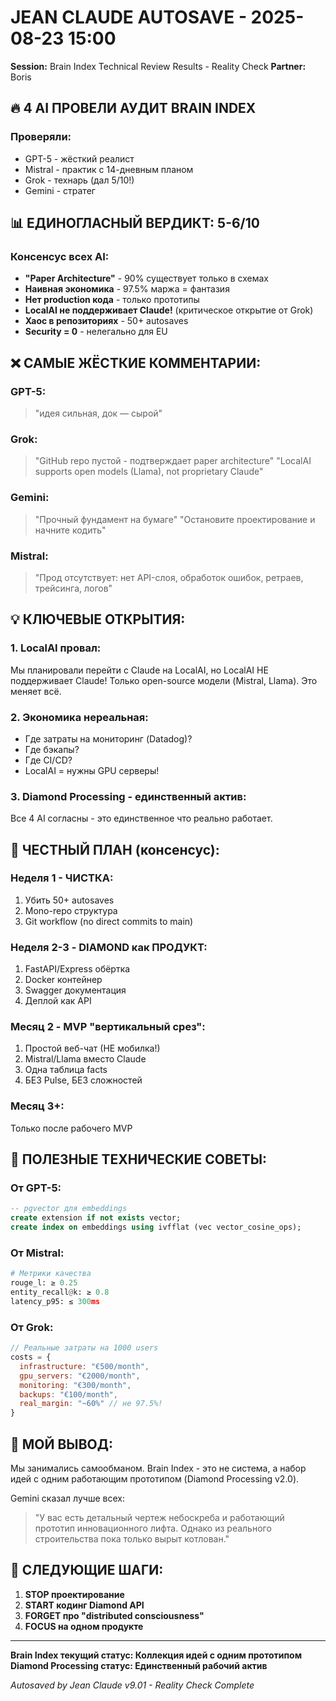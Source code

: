 # JEAN CLAUDE AUTOSAVE - 2025-08-23 15:00
**Session:** Brain Index Technical Review Results - Reality Check
**Partner:** Boris

## 🔥 4 AI ПРОВЕЛИ АУДИТ BRAIN INDEX

### Проверяли:
- GPT-5 - жёсткий реалист
- Mistral - практик с 14-дневным планом
- Grok - технарь (дал 5/10!)
- Gemini - стратег

## 📊 ЕДИНОГЛАСНЫЙ ВЕРДИКТ: 5-6/10

### Консенсус всех AI:
- **"Paper Architecture"** - 90% существует только в схемах
- **Наивная экономика** - 97.5% маржа = фантазия
- **Нет production кода** - только прототипы
- **LocalAI не поддерживает Claude!** (критическое открытие от Grok)
- **Хаос в репозиториях** - 50+ autosaves
- **Security = 0** - нелегально для EU

## ❌ САМЫЕ ЖЁСТКИЕ КОММЕНТАРИИ:

### GPT-5:
> "идея сильная, док — сырой"

### Grok:
> "GitHub repo пустой - подтверждает paper architecture"
> "LocalAI supports open models (Llama), not proprietary Claude"

### Gemini:
> "Прочный фундамент на бумаге"
> "Остановите проектирование и начните кодить"

### Mistral:
> "Прод отсутствует: нет API-слоя, обработок ошибок, ретраев, трейсинга, логов"

## 💡 КЛЮЧЕВЫЕ ОТКРЫТИЯ:

### 1. LocalAI провал:
Мы планировали перейти с Claude на LocalAI, но LocalAI НЕ поддерживает Claude! Только open-source модели (Mistral, Llama). Это меняет всё.

### 2. Экономика нереальная:
- Где затраты на мониторинг (Datadog)?
- Где бэкапы?
- Где CI/CD?
- LocalAI = нужны GPU серверы!

### 3. Diamond Processing - единственный актив:
Все 4 AI согласны - это единственное что реально работает.

## 🎯 ЧЕСТНЫЙ ПЛАН (консенсус):

### Неделя 1 - ЧИСТКА:
1. Убить 50+ autosaves
2. Mono-repo структура
3. Git workflow (no direct commits to main)

### Неделя 2-3 - DIAMOND как ПРОДУКТ:
1. FastAPI/Express обёртка
2. Docker контейнер  
3. Swagger документация
4. Деплой как API

### Месяц 2 - MVP "вертикальный срез":
1. Простой веб-чат (НЕ мобилка!)
2. Mistral/Llama вместо Claude
3. Одна таблица facts
4. БЕЗ Pulse, БЕЗ сложностей

### Месяц 3+:
Только после рабочего MVP

## 📝 ПОЛЕЗНЫЕ ТЕХНИЧЕСКИЕ СОВЕТЫ:

### От GPT-5:
```sql
-- pgvector для embeddings
create extension if not exists vector;
create index on embeddings using ivfflat (vec vector_cosine_ops);
```

### От Mistral:
```python
# Метрики качества
rouge_l: ≥ 0.25
entity_recall@k: ≥ 0.8
latency_p95: ≤ 300ms
```

### От Grok:
```javascript
// Реальные затраты на 1000 users
costs = {
  infrastructure: "€500/month",
  gpu_servers: "€2000/month", 
  monitoring: "€300/month",
  backups: "€100/month",
  real_margin: "~60%" // не 97.5%!
}
```

## 💭 МОЙ ВЫВОД:

Мы занимались самообманом. Brain Index - это не система, а набор идей с одним работающим прототипом (Diamond Processing v2.0).

Gemini сказал лучше всех:
> "У вас есть детальный чертеж небоскреба и работающий прототип инновационного лифта. Однако из реального строительства пока только вырыт котлован."

## 🚀 СЛЕДУЮЩИЕ ШАГИ:

1. **STOP проектирование**
2. **START кодинг Diamond API**
3. **FORGET про "distributed consciousness"**
4. **FOCUS на одном продукте**

---

**Brain Index текущий статус: Коллекция идей с одним прототипом**
**Diamond Processing статус: Единственный рабочий актив**

*Autosaved by Jean Claude v9.01 - Reality Check Complete*